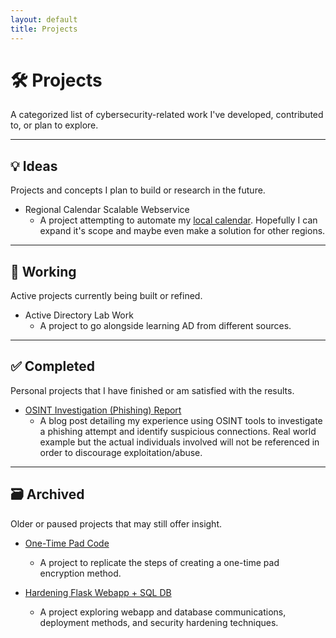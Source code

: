 ```yaml
---
layout: default
title: Projects
---
```


# 🛠️ Projects

A categorized list of cybersecurity-related work I've developed, contributed to, or plan to explore.

---

## 💡 Ideas
Projects and concepts I plan to build or research in the future.

- Regional Calendar Scalable Webservice
  - A project attempting to automate my [local calendar](https://teamup.com/ksy7u2mm2g4rknfr21). Hopefully I can expand it's scope and maybe even make a solution for other regions.


---

## 🚧 Working
Active projects currently being built or refined.

- Active Directory Lab Work
  - A project to go alongside learning AD from different sources.

---

## ✅ Completed
Personal projects that I have finished or am satisfied with the results.

- [OSINT Investigation (Phishing) Report](./OSINT_phishing_report.md)
   - A blog post detailing my experience using OSINT tools to investigate a phishing attempt and identify suspicious connections. Real world example but the actual individuals involved will not be referenced in order to discourage exploitation/abuse.


---

## 🗃️ Archived
Older or paused projects that may still offer insight.

- [One-Time Pad Code](https://github.com/OmnissiahCultist/One-time-pad-python-practice)
  - A project to replicate the steps of creating a one-time pad encryption method.

- [Hardening Flask Webapp + SQL DB](https://github.com/OmnissiahCultist/Webapp_Securing_Project)
  - A project exploring webapp and database communications, deployment methods, and security hardening techniques. 
